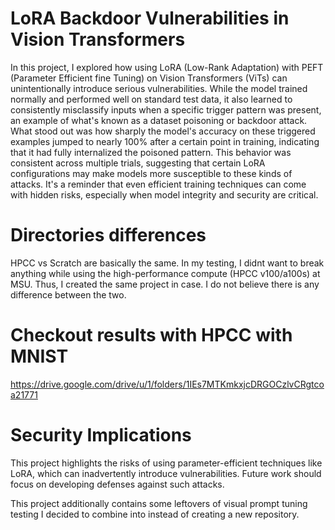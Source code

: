 # LoRA Backdoor Vulnerabilities in Vision Transformers

In this project, I explored how using LoRA (Low-Rank Adaptation) with PEFT (Parameter Efficient fine Tuning) on Vision Transformers (ViTs) can unintentionally introduce serious vulnerabilities. While the model trained normally and performed well on standard test data, it also learned to consistently misclassify inputs when a specific trigger pattern was present, an example of what's known as a dataset poisoning or backdoor attack. What stood out was how sharply the model's accuracy on these triggered examples jumped to nearly 100% after a certain point in training, indicating that it had fully internalized the poisoned pattern. This behavior was consistent across multiple trials, suggesting that certain LoRA configurations may make models more susceptible to these kinds of attacks. It's a reminder that even efficient training techniques can come with hidden risks, especially when model integrity and security are critical.

# Directories differences
HPCC vs Scratch are basically the same. In my testing, I didnt want to break anything while using the high-performance compute (HPCC v100/a100s) at MSU. Thus, I created the same project in case. I do not believe there is any difference between the two.

# Checkout results with HPCC with MNIST
https://drive.google.com/drive/u/1/folders/1IEs7MTKmkxjcDRGOCzlvCRgtcoa21771

# Security Implications
This project highlights the risks of using parameter-efficient techniques like LoRA, which can inadvertently introduce vulnerabilities. Future work should focus on developing defenses against such attacks.

This project additionally contains some leftovers of visual prompt tuning testing I decided to combine into instead of creating a new repository.

